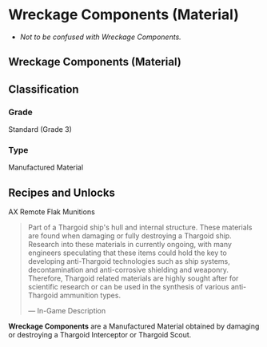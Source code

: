 # Wreckage Components (Material)
- *Not to be confused with Wreckage Components.*

##  Wreckage Components (Material)

		

## Classification

### Grade

Standard (Grade 3)

### Type

Manufactured Material

## Recipes and Unlocks

AX Remote Flak Munitions

> 
> 
> Part of a Thargoid ship's hull and internal structure. These materials are found when damaging or fully destroying a Thargoid ship. Research into these materials in currently ongoing, with many engineers speculating that these items could hold the key to developing anti-Thargoid technologies such as ship systems, decontamination and anti-corrosive shielding and weaponry. Therefore, Thargoid related materials are highly sought after for scientific research or can be used in the synthesis of various anti-Thargoid ammunition types.
> 
> 
> — In-Game Description
> 

**Wreckage Components** are a Manufactured Material obtained by damaging or destroying a Thargoid Interceptor or Thargoid Scout.